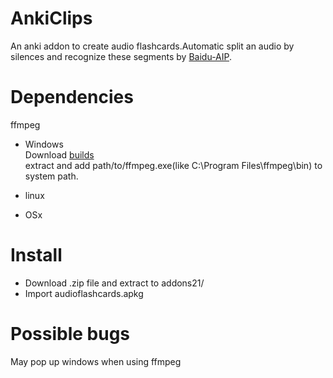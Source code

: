 # AnkiClips
An anki addon to create audio flashcards.Automatic split an audio by silences and recognize these segments by [Baidu-AIP](https://github.com/Baidu-AIP/python-sdk). 


# Dependencies
ffmpeg

- Windows  
Download [builds](https://ffmpeg.zeranoe.com/builds/)  
extract and add path/to/ffmpeg.exe(like C:\Program Files\ffmpeg\bin) to system path.

- linux
- OSx

# Install 
- Download .zip file and extract to addons21/  
- Import audioflashcards.apkg

# Possible bugs
May pop up windows when using ffmpeg
